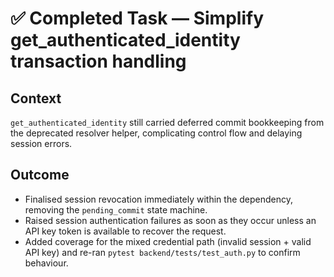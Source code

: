 # ✅ Completed Task — Simplify get_authenticated_identity transaction handling

## Context
`get_authenticated_identity` still carried deferred commit bookkeeping from the deprecated resolver helper, complicating control flow and delaying session errors.

## Outcome
- Finalised session revocation immediately within the dependency, removing the `pending_commit` state machine.
- Raised session authentication failures as soon as they occur unless an API key token is available to recover the request.
- Added coverage for the mixed credential path (invalid session + valid API key) and re-ran `pytest backend/tests/test_auth.py` to confirm behaviour.
